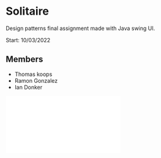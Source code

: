 # Solitaire

Design patterns final assignment made with Java swing UI.

Start: 10/03/2022

## Members

* Thomas koops
* Ramon Gonzalez
* Ian Donker

![Class diagram](SolitaireDiagram.pdf)

